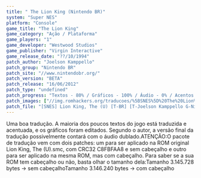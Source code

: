 ```yaml
---
title: " The Lion King (Nintendo BR)"
system: "Super NES"
platform: "Console"
game_title: "The Lion King"
game_category: "Ação / Plataforma"
game_players: "1"
game_developer: "Westwood Studios"
game_publisher: "Virgin Interactive"
game_release_date: "??/10/1994"
patch_author: "Joelson Kamppello"
patch_group: "Nintendo BR"
patch_site: "//www.nintendobr.org/"
patch_version: "BETA"
patch_release: "16/06/2012"
patch_type: "undefined"
patch_progress: "Textos - 80% / Gráficos - 100% / Áudio - 0% / Acentos - 100% / Revisão - 100%"
patch_images: ["//img.romhackers.org/traducoes/%5BSNES%5D%20The%20Lion%20King%20-%20Nintendo%20BR%20-%201.png","//img.romhackers.org/traducoes/%5BSNES%5D%20The%20Lion%20King%20-%20Nintendo%20BR%20-%202.png","//img.romhackers.org/traducoes/%5BSNES%5D%20The%20Lion%20King%20-%20Nintendo%20BR%20-%203.png"]
patch_file: "[SNES] Lion King, The (U) [T-BR] [T-Joelson Kamppello G-Nintendo BR] [V-BETA P-70% A-2012].zip"
---
```

Uma boa tradução. A maioria dos poucos textos do jogo está traduzida e acentuada, e os gráficos foram editados. Segundo o autor, a versão final da tradução possivelmente contará com o áudio dublado.ATENÇÃO:O pacote de tradução vem com dois patches: um para ser aplicado na ROM original Lion King, The (U).smc, com CRC32 C8FBFAA8 e sem cabeçalho e outro para ser aplicado na mesma ROM, mas com cabeçalho. Para saber se a sua ROM tem cabeçalho ou não, basta olhar o tamanho dela:Tamanho 3.145.728 bytes -> sem cabeçalhoTamanho 3.146.240 bytes -> com cabeçalho
